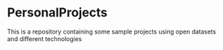 # PersonalProjects
This is a repository containing some sample projects using open datasets and different technologies
